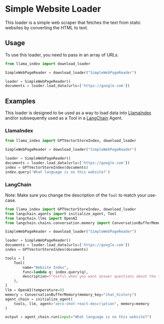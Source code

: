 # Simple Website Loader

This loader is a simple web scraper that fetches the text from static websites by converting the HTML to text.

## Usage

To use this loader, you need to pass in an array of URLs.

```python
from llama_index import download_loader

SimpleWebPageReader = download_loader("SimpleWebPageReader")

loader = SimpleWebPageReader()
documents = loader.load_data(urls=['https://google.com'])
```

## Examples

This loader is designed to be used as a way to load data into [LlamaIndex](https://github.com/jerryjliu/gpt_index/tree/main/gpt_index) and/or subsequently used as a Tool in a [LangChain](https://github.com/hwchase17/langchain) Agent.

### LlamaIndex

```python
from llama_index import GPTVectorStoreIndex, download_loader

SimpleWebPageReader = download_loader("SimpleWebPageReader")

loader = SimpleWebPageReader()
documents = loader.load_data(urls=['https://google.com'])
index = GPTVectorStoreIndex(documents)
index.query('What language is on this website?')
```

### LangChain

Note: Make sure you change the description of the `Tool` to match your use-case.

```python
from llama_index import GPTVectorStoreIndex, download_loader
from langchain.agents import initialize_agent, Tool
from langchain.llms import OpenAI
from langchain.chains.conversation.memory import ConversationBufferMemory

SimpleWebPageReader = download_loader("SimpleWebPageReader")

loader = SimpleWebPageReader()
documents = loader.load_data(urls=['https://google.com'])
index = GPTVectorStoreIndex(documents)

tools = [
    Tool(
        name="Website Index",
        func=lambda q: index.query(q),
        description=f"Useful when you want answer questions about the text on websites.",
    ),
]
llm = OpenAI(temperature=0)
memory = ConversationBufferMemory(memory_key="chat_history")
agent_chain = initialize_agent(
    tools, llm, agent="zero-shot-react-description", memory=memory
)

output = agent_chain.run(input="What language is on this website?")
```
